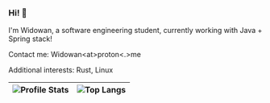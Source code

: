 ### Hi! 👋
I'm Widowan, a software engineering student, currently working with Java + Spring stack!

Contact me: Widowan\<at\>proton<.>me

Additional interests: Rust, Linux

| ![Profile Stats](https://github-readme-stats.vercel.app/api?username=Widowan&count_private=true&layout=compact&theme=material-palenight&bg_color=30,282c3d,5f3463) | ![Top Langs](https://github-readme-stats.vercel.app/api/top-langs/?username=Widowan&count_private=true&hide=javascript,css,html&exclude_repo=stratum-proxy&theme=material-palenight&bg_color=30,282c3d,5f3463&layout=compact) |
|--------------------------------------------------------------------------------------------------------------------------------------------------------------------|-------------------------------------------------------------------------------------------------------------------------------------------------------------------------------------------------------------------------------|
